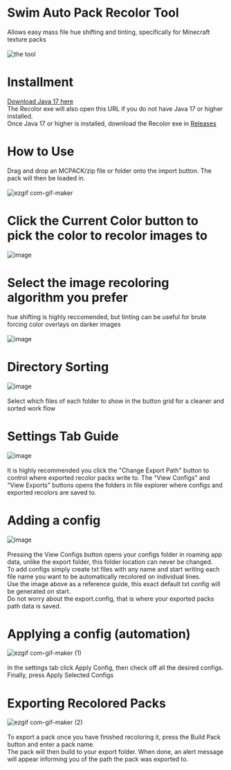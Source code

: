 # Swim Auto Pack Recolor Tool
Allows easy mass file hue shifting and tinting, specifically for Minecraft texture packs
<br>
<br>
![the tool](https://user-images.githubusercontent.com/63020914/204091216-a314f7bd-b037-499f-8b31-add33925a4c4.PNG)
<br>
# Installment
[Download Java 17 here](https://download.oracle.com/java/17/archive/jdk-17.0.5_windows-x64_bin.exe)
<br>
The Recolor exe will also open this URL if you do not have Java 17 or higher installed.
<br>
Once Java 17 or higher is installed, download the Recolor exe in [Releases](https://github.com/Swedeachu/Auto-Recolor-Tool/releases/tag/1.0)
# How to Use
Drag and drop an MCPACK/zip file or folder onto the import button. The pack will then be loaded in.
<br>
<br>
![ezgif com-gif-maker](https://user-images.githubusercontent.com/63020914/204091924-f823ca5d-4062-4e20-84dd-bdf53056d160.gif)
# Click the Current Color button to pick the color to recolor images to
![image](https://user-images.githubusercontent.com/63020914/204092038-ba747d44-97ff-4e9f-aa8b-b01d181755b8.png)
# Select the image recoloring algorithm you prefer
hue shifting is highly reccomended, but tinting can be useful for brute forcing color overlays on darker images
<br>
<br>
![image](https://user-images.githubusercontent.com/63020914/204092095-f52e5ea6-1909-4a0f-81fb-7505044ff468.png)
# Directory Sorting
![image](https://user-images.githubusercontent.com/63020914/204092221-6d27094c-f8ef-46e4-8306-c497698d5984.png)
<br>
<br>
Select which files of each folder to show in the button grid for a cleaner and sorted work flow
# Settings Tab Guide
![image](https://user-images.githubusercontent.com/63020914/204092280-8386d336-6d5e-4787-9570-5b0a67842f60.png)
<br>
<br>
It is highly recommended you click the "Change Export Path" button to control where exported recolor packs write to.
The "View Configs" and "View Exports" buttons opens the folders in file explorer where configs and exported recolors are saved to.
# Adding a config
![image](https://user-images.githubusercontent.com/63020914/204092590-836802e7-d301-46d4-ba0b-f140ba194874.png)
<br>
<br>
Pressing the View Configs button opens your configs folder in roaming app data, unlike the export folder, this folder location can never be changed.
<br>
To add configs simply create txt files with any name and start writing each file name you want to be automatically recolored on individual lines.
<br>
Use the image above as a reference guide, this exact default txt config will be generated on start.
<br>
Do not worry about the export.config, that is where your exported packs path data is saved.
# Applying a config (automation)
![ezgif com-gif-maker (1)](https://user-images.githubusercontent.com/63020914/204093402-2f1acd6f-1b87-4e11-afab-8d5693df58a1.gif)
<br>
<br>
In the settings tab click Apply Config, then check off all the desired configs. Finally, press Apply Selected Configs
# Exporting Recolored Packs
![ezgif com-gif-maker (2)](https://user-images.githubusercontent.com/63020914/204093869-0881c278-b8df-4e35-b54d-6a0ac6625ea7.gif)
<br>
<br>
To export a pack once you have finished recoloring it, press the Build Pack button and enter a pack name.
<br>
The pack will then build to your export folder. When done, an alert message will appear informing you of the path the pack was exported to.

